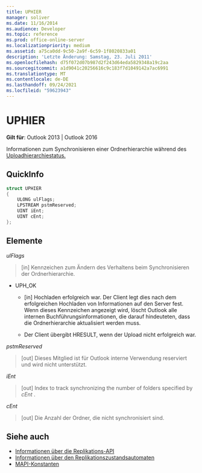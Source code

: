 ```yaml
---
title: UPHIER
manager: soliver
ms.date: 11/16/2014
ms.audience: Developer
ms.topic: reference
ms.prod: office-online-server
ms.localizationpriority: medium
ms.assetid: a75ca0dd-9c50-2a9f-6c59-1f8020833a01
description: 'Letzte Änderung: Samstag, 23. Juli 2011'
ms.openlocfilehash: d75f072d07b987d2f243d64eda5829348a19c2aa
ms.sourcegitcommit: a1d9041c20256616c9c183f7d1049142a7ac6991
ms.translationtype: MT
ms.contentlocale: de-DE
ms.lasthandoff: 09/24/2021
ms.locfileid: "59623943"
---
```

# <a name="uphier"></a>UPHIER
 
**Gilt für**: Outlook 2013 | Outlook 2016 
  
Informationen zum Synchronisieren einer Ordnerhierarchie während des [Uploadhierarchiestatus.](upload-hierarchy-state.md)
  
## <a name="quick-info"></a>QuickInfo

```cpp
struct UPHIER 
{ 
    ULONG ulFlags; 
    LPSTREAM pstmReserved; 
    UINT iEnt; 
    UINT cEnt; 
};
```

## <a name="members"></a>Elemente

_ulFlags_
  
> [in] Kennzeichen zum Ändern des Verhaltens beim Synchronisieren der Ordnerhierarchie.
    
  - UPH_OK
    
    - [in] Hochladen erfolgreich war. Der Client legt dies nach dem erfolgreichen Hochladen von Informationen auf den Server fest. Wenn dieses Kennzeichen angezeigt wird, löscht Outlook alle internen Buchführungsinformationen, die darauf hindeuteten, dass die Ordnerhierarchie aktualisiert werden muss. 
    
    - Der Client übergibt HRESULT, wenn der Upload nicht erfolgreich war.
    
_pstmReserved_
  
> [out] Dieses Mitglied ist für Outlook interne Verwendung reserviert und wird nicht unterstützt.
    
_iEnt_
  
> [out] Index to track synchronizing the number of folders specified by  *cEnt*  . 
    
_cEnt_
  
> [out] Die Anzahl der Ordner, die nicht synchronisiert sind.
    
## <a name="see-also"></a>Siehe auch

- [Informationen über die Replikations-API](about-the-replication-api.md)
- [Informationen über den Replikationszustandsautomaten](about-the-replication-state-machine.md)
- [MAPI-Konstanten](mapi-constants.md)

